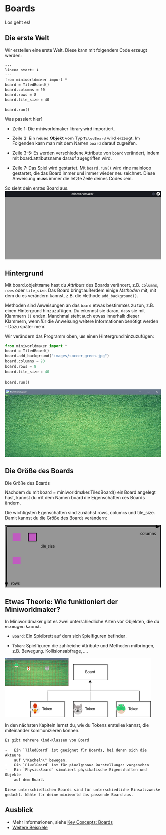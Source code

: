 # Boards

Los geht es!

## Die erste Welt

Wir erstellen eine erste Welt. Diese kann mit folgendem Code erzeugt
werden:

```{code-block} python
---
lineno-start: 1
---
from miniworldmaker import *
board = TiledBoard()
board.columns = 20
board.rows = 8
board.tile_size = 40

board.run()
```

Was passiert hier?

* Zeile 1: Die miniworldmaker library wird importiert.

* Zeile 2: Ein neues **Objekt** vom Typ `TiledBoard` wird erzeugt. Im Folgenden kann man mit dem Namen `board` darauf zugreifen.

* Zeile 3-5: Es werden verschiedene Attribute von `board` verändert, indem mit board.attributsname darauf zugegriffen wird.

* Zeile 7: Das Spiel wird gestartet. Mit `board.run()` wird eine
    mainloop gestartet, die das Board immer und immer wieder neu
    zeichnet. Diese Anweisung **muss** immer die letzte Zeile deines
    Codes sein.

So sieht dein erstes Board aus.
![First Miniworldmaker Example](../_images/first_board.png)

## Hintergrund

Mit board.objektname hast du *Attribute* des Boards verändert, 
z.B. `columns`, `rows` oder `tile_size`. 
Das Board bringt außerdem einige *Methoden* mit, mit dem du es verändern kannst, 
z.B. die Methode `add_background()`. 

Methoden sind Anweisungen an das `board` etwas bestimmtes zu tun, z.B. einen Hintergrund hinzuzufügen.
Du erkennst sie daran, dass sie mit Klammern `()` enden. Manchmal steht auch etwas innerhalb dieser Klammern, 
wenn für die Anweisung weitere Informationen benötigt werden - Dazu später mehr.

Wir verändern das Programm oben, um einen Hintergrund hinzuzufügen:

```python
from miniworldmaker import *
board = TiledBoard()
board.add_background("images/soccer_green.jpg")
board.columns = 20
board.rows = 8
board.tile_size = 40

board.run()
```


![First Miniworldmaker Example](../_images/first.jpg)

## Die Größe des Boards

Die Größe des Boards

Nachdem du mit board = miniworldmaker.TiledBoard() ein Board angelegt hast, 
kannst du mit dem Namen board die Eigenschaften des Boards ändern.

Die wichtigsten Eigenschaften sind zunächst rows, columns und tile_size. 
Damit kannst du die Größe des Boards verändern:

![TiledBoard - rows and columns](../_images/tiled_board.png)

## Etwas Theorie: Wie funktioniert der Miniworldmaker?

In Miniworldmaker gibt es zwei unterschiedliche Arten von Objekten, die
du erzeugen kannst:

* `Board`: Ein Spielbrett auf dem sich Spielfiguren befinden.

* `Token`: Spielfiguren die zahlreiche Attribute und Methoden mitbringen, z.B. Bewegung. Kollisionsabfrage, \....

<img class="autowidth" src="../_images/board_and_tokens.png" alt="Board and Tokens"/>

In den nächsten Kapiteln lernst du, wie du Tokens erstellen kannst, die
miteinander kommunizieren können.

```{note}
Es gibt mehrere Kind-Klassen von Board

-   Ein `TiledBoard` ist geeignet für Boards, bei denen sich die Akteure
    auf \"Kacheln\" bewegen.
-   Ein `PixelBoard` ist für pixelgenaue Darstellungen vorgesehen
-   Ein `PhysicsBoard` simuliert physikalische Eigenschaften und Objekte
    auf dem Board.

Diese unterschiedlichen Boards sind für unterschiedliche Einsatzzwecke gedacht. Wähle für deine miniworld das passende Board aus.
```

## Ausblick

* Mehr Informationen, siehe [Key Concepts: Boards](/key_concepts/boards)
* [Weitere Beispiele](https://codeberg.org/a_siebel/miniworldmaker_cookbook/src/branch/main/tests/1%20Costumes%20and%20Backgrounds)
